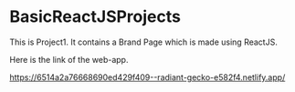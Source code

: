 # BasicReactJSProjects

This is Project1. It contains a Brand Page which is made using ReactJS.

Here is the link of the web-app.

 https://6514a2a76668690ed429f409--radiant-gecko-e582f4.netlify.app/
